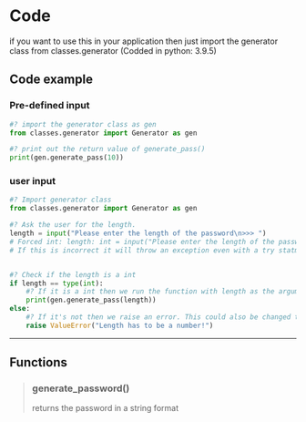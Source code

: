 # Code

if you want to use this in your application then just import the generator class from classes.generator
(Codded in python: 3.9.5)

## Code example

### Pre-defined input

```python
#? import the generator class as gen
from classes.generator import Generator as gen

#? print out the return value of generate_pass()
print(gen.generate_pass(10))
```

### user input

```python
#? Import generator class
from classes.generator import Generator as gen

#? Ask the user for the length.
length = input("Please enter the length of the password\n>>> ")
# Forced int: length: int = input("Please enter the length of the password\n>>> ")
# If this is incorrect it will throw an exception even with a try statment


#? Check if the length is a int
if length == type(int):
    #? If it is a int then we run the function with length as the argument.
    print(gen.generate_pass(length))
else:
    #? If it's not then we raise an error. This could also be changed to a print and call a function to restart the code
    raise ValueError("Length has to be a number!")

```

---

## Functions

>### generate_password()
>returns the password in a string format
